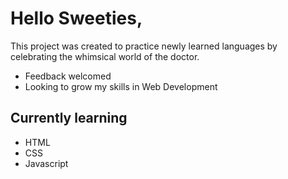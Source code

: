 # Hello Sweeties,

This project was created to practice newly learned languages by celebrating the whimsical world of the doctor.

* Feedback welcomed
* Looking to grow my skills in Web Development 


## Currently learning
* HTML
* CSS
* Javascript

